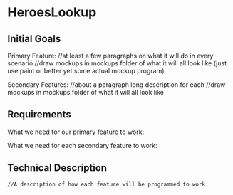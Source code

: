 # HeroesLookup

## Initial Goals

Primary Feature:
	//at least a few paragraphs on what it will do in every scenario 
	//draw mockups in mockups folder of what it will all look like (just use paint or better yet some actual mockup program)

Secondary Features:
	//about a paragraph long description for each
	//draw mockups in mockups folder of what it will all look like

## Requirements

What we need for our primary feature to work:

What we need for each secondary feature to work:

## Technical Description

	//A description of how each feature will be programmed to work

